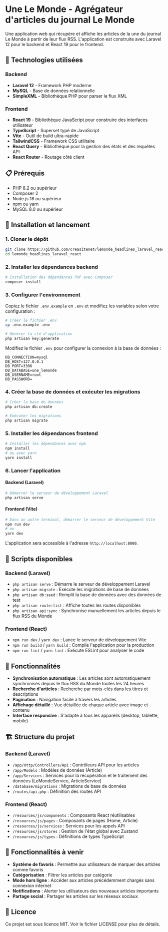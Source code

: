 # Une Le Monde - Agrégateur d'articles du journal Le Monde

Une application web qui récupère et affiche les articles de la une du journal Le Monde à partir de leur flux RSS. L'application est construite avec Laravel 12 pour le backend et React 19 pour le frontend.

## 🚀 Technologies utilisées

### Backend
- **Laravel 12** - Framework PHP moderne
- **MySQL** - Base de données relationnelle
- **SimpleXML** - Bibliothèque PHP pour parser le flux XML

### Frontend
- **React 19** - Bibliothèque JavaScript pour construire des interfaces utilisateur
- **TypeScript** - Superset typé de JavaScript
- **Vite** - Outil de build ultra-rapide
- **TailwindCSS** - Framework CSS utilitaire
- **React Query** - Bibliothèque pour la gestion des états et des requêtes API
- **React Router** - Routage côté client

## 📋 Prérequis

- PHP 8.2 ou supérieur
- Composer 2
- Node.js 18 ou supérieur
- npm ou yarn
- MySQL 8.0 ou supérieur

## 🔧 Installation et lancement

### 1. Cloner le dépôt

```bash
git clone https://github.com/creasitenet/lemonde_headlines_laravel_react.git
cd lemonde_headlines_laravel_react
```

### 2. Installer les dépendances backend

```bash
# Installation des dépendances PHP avec Composer
composer install
```

### 3. Configurer l'environnement

Copiez le fichier `.env.example` en `.env` et modifiez les variables selon votre configuration :

```bash
# Créer le fichier .env
cp .env.example .env

# Générer la clé d'application
php artisan key:generate
```

Modifiez le fichier `.env` pour configurer la connexion à la base de données :

```
DB_CONNECTION=mysql
DB_HOST=127.0.0.1
DB_PORT=3306
DB_DATABASE=une_lemonde
DB_USERNAME=root
DB_PASSWORD=
```

### 4. Créer la base de données et exécuter les migrations

```bash
# Créer la base de données
php artisan db:create

# Exécuter les migrations
php artisan migrate
```

### 5. Installer les dépendances frontend

```bash
# Installer les dépendances avec npm
npm install
# ou avec yarn
yarn install
```

### 6. Lancer l'application

#### Backend (Laravel)

```bash
# Démarrer le serveur de développement Laravel
php artisan serve
```

#### Frontend (Vite)

```bash
# Dans un autre terminal, démarrer le serveur de développement Vite
npm run dev
# ou
yarn dev
```

L'application sera accessible à l'adresse `http://localhost:8000`.

## 📝 Scripts disponibles

### Backend (Laravel)

- `php artisan serve` : Démarre le serveur de développement Laravel
- `php artisan migrate` : Exécute les migrations de base de données
- `php artisan db:seed` : Remplit la base de données avec des données de test
- `php artisan route:list` : Affiche toutes les routes disponibles
- `php artisan api:sync` : Synchronise manuellement les articles depuis le flux RSS du Monde

### Frontend (React)

- `npm run dev` / `yarn dev` : Lance le serveur de développement Vite
- `npm run build` / `yarn build` : Compile l'application pour la production
- `npm run lint` / `yarn lint` : Exécute ESLint pour analyser le code

## 🌟 Fonctionnalités

- **Synchronisation automatique** : Les articles sont automatiquement synchronisés depuis le flux RSS du Monde toutes les 24 heures
- **Recherche d'articles** : Recherche par mots-clés dans les titres et descriptions
- **Pagination** : Navigation facile à travers les articles
- **Affichage détaillé** : Vue détaillée de chaque article avec image et contenu
- **Interface responsive** : S'adapte à tous les appareils (desktop, tablette, mobile)

## 🏗️ Structure du projet

### Backend (Laravel)

- `/app/Http/Controllers/Api` : Contrôleurs API pour les articles
- `/app/Models` : Modèles de données (Article)
- `/app/Services` : Services pour la récupération et le traitement des données (LeMondeService, ArticleService)
- `/database/migrations` : Migrations de base de données
- `/routes/api.php` : Définition des routes API

### Frontend (React)

- `/resources/js/components` : Composants React réutilisables
- `/resources/js/pages` : Composants de pages (Home, Article)
- `/resources/js/services` : Services pour les appels API
- `/resources/js/stores` : Gestion de l'état global avec Zustand
- `/resources/js/types` : Définitions de types TypeScript

## 🚧 Fonctionnalités à venir

- **Système de favoris** : Permettre aux utilisateurs de marquer des articles comme favoris
- **Catégorisation** : Filtrer les articles par catégorie
- **Mode hors ligne** : Accéder aux articles précédemment chargés sans connexion internet
- **Notifications** : Alerter les utilisateurs des nouveaux articles importants
- **Partage social** : Partager les articles sur les réseaux sociaux

## 📄 Licence

Ce projet est sous licence MIT. Voir le fichier LICENSE pour plus de détails.
